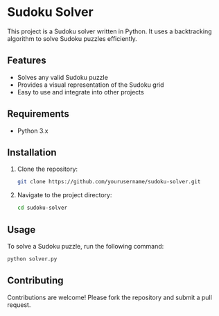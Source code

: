 # Sudoku Solver

This project is a Sudoku solver written in Python. It uses a backtracking algorithm to solve Sudoku puzzles efficiently.

## Features

- Solves any valid Sudoku puzzle
- Provides a visual representation of the Sudoku grid
- Easy to use and integrate into other projects

## Requirements

- Python 3.x

## Installation

1. Clone the repository:
    ```sh
    git clone https://github.com/yourusername/sudoku-solver.git
    ```
2. Navigate to the project directory:
    ```sh
    cd sudoku-solver
    ```

## Usage

To solve a Sudoku puzzle, run the following command:
```sh
python solver.py
```


## Contributing
Contributions are welcome! Please fork the repository and submit a pull request.


